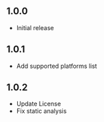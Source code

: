 ## 1.0.0
* Initial release

## 1.0.1
* Add supported platforms list

## 1.0.2
* Update License
* Fix static analysis
